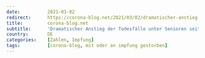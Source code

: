 ```yaml
---
date:          2021-03-02
redirect:      https://corona-blog.net/2021/03/02/dramatischer-anstieg-der-todesfaelle-unter-senioren-seit-beginn-der-corona-schutzimpfungen/
title:         corona-blog.net
subtitle:      'Dramatischer Anstieg der Todesfälle unter Senioren seit Beginn der „Corona-Schutzimpfungen“'
country:       DE
categories:    [Zahlen, Impfung]
tags:          [corona-blog, mit oder an impfung gestorben]
---
```

